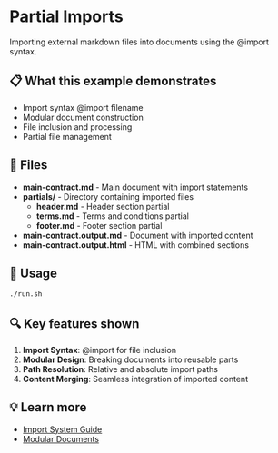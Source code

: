 # Partial Imports

Importing external markdown files into documents using the @import syntax.

## 📋 What this example demonstrates

- Import syntax @import filename
- Modular document construction
- File inclusion and processing
- Partial file management

## 📁 Files

- **main-contract.md** - Main document with import statements
- **partials/** - Directory containing imported files
  - **header.md** - Header section partial
  - **terms.md** - Terms and conditions partial
  - **footer.md** - Footer section partial
- **main-contract.output.md** - Document with imported content
- **main-contract.output.html** - HTML with combined sections

## 🚀 Usage

```bash
./run.sh
```

## 🔍 Key features shown

1. **Import Syntax**: @import for file inclusion
2. **Modular Design**: Breaking documents into reusable parts
3. **Path Resolution**: Relative and absolute import paths
4. **Content Merging**: Seamless integration of imported content

## 💡 Learn more

- [Import System Guide](../../../docs/imports.md)
- [Modular Documents](../../../docs/modular-design.md)
